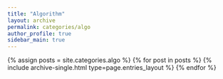 ```yaml
---
title: "Algorithm"
layout: archive
permalink: categories/algo
author_profile: true
sidebar_main: true
---
```


{% assign posts = site.categories.algo %}
{% for post in posts %} {% include archive-single.html type=page.entries_layout %} {% endfor %}
